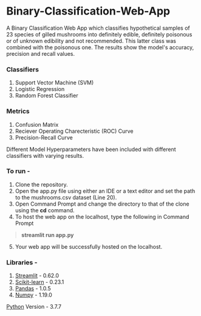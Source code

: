 # Binary-Classification-Web-App
A Binary Classification Web App which classifies hypothetical samples of 23 species of gilled mushrooms into definitely edible, definitely poisonous or of unknown edibility and not recommended. This latter class was combined with the poisonous one. The results show the model's accuracy, precision and recall values.

### Classifiers 
1. Support Vector Machine (SVM)
2. Logistic Regression 
3. Random Forest Classifier

### Metrics 
1. Confusion Matrix
2. Reciever Operating Charecteristic (ROC) Curve 
3. Precision-Recall Curve 

Different Model Hyperparameters have been included with different classifiers with varying results.

### To run -
1. Clone the repository.
2. Open the app.py file using either an IDE or a text editor and set the path to the mushrooms.csv dataset (Line 20).
3. Open Command Prompt and change the directory to that of the clone using the **cd** command.
4. To host the web app on the localhost, type the following in Command Prompt 
 > **streamlit run app.py**
5. Your web app will be successfully hosted on the localhost.

### Libraries -

1. [Streamlit](https://www.streamlit.io/) - 0.62.0
2. [Scikit-learn](https://scikit-learn.org/stable/) - 0.23.1
3. [Pandas](https://pandas.pydata.org/) - 1.0.5
4. [Numpy](https://numpy.org/) - 1.19.0

[Python](https://www.python.org/downloads/release/python-377/) Version - 3.7.7

